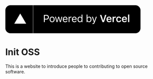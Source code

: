   <a aria-label="Vercel logo" href="https://vercel.com?utm_source=init-oss&utm_campaign=oss">
    <img src="powered-by-vercel.svg">
  </a>
 
# Init OSS

This is a website to introduce people to contributing to open source software.

